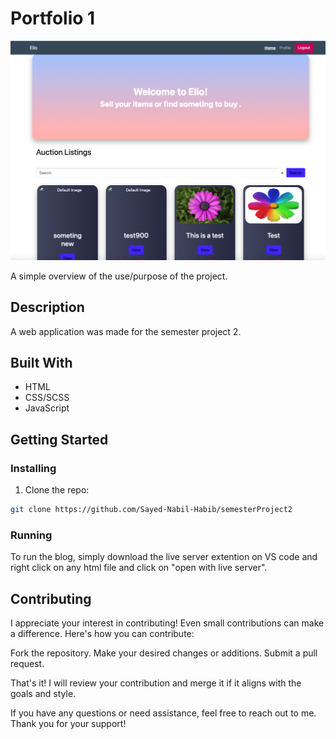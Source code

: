 # Portfolio 1

![image](./images/Screenshot%202024-01-28%20at%2014.52.13.png)

A simple overview of the use/purpose of the project.

## Description

A web application was made for the semester project 2.

## Built With

- HTML
- CSS/SCSS
- JavaScript

## Getting Started

### Installing

1. Clone the repo:

```bash
git clone https://github.com/Sayed-Nabil-Habib/semesterProject2
```

### Running

To run the blog, simply download the live server extention on VS code and right click on any html file and click on "open with live server".

## Contributing

I appreciate your interest in contributing! Even small contributions can make a difference. Here's how you can contribute:

Fork the repository.
Make your desired changes or additions.
Submit a pull request.

That's it! I will review your contribution and merge it if it aligns with the goals and style.

If you have any questions or need assistance, feel free to reach out to me. Thank you for your support!

```

```
